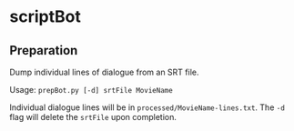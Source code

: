 # scriptBot

## Preparation
Dump individual lines of dialogue from an SRT file.

Usage: `prepBot.py [-d] srtFile MovieName `

Individual dialogue lines will be in `processed/MovieName-lines.txt`. The `-d` flag will delete the `srtFile` upon completion.
